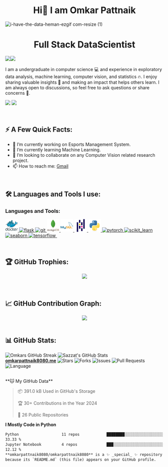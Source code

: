 <h1 align="center">Hi👋 I am Omkar Pattnaik</h1>




![i-have-the-data-heman-ezgif com-resize (1)](https://github.com/omkarpattnaik8080/omkarpattnaik8080/assets/142439445/c54b58e3-f8ff-4bdb-9930-1d228ca82de6)



<h1 align="center"> Full Stack DataScientist </h1> <a href="#"><img src="https://media.giphy.com/media/hvRJCLFzcasrR4ia7z/giphy.gif" width="25"></a><img src="https://komarev.com/ghpvc/?username=omkarpattnaik8080"height="20px">

I am a undergraduate  in computer science 💻 and experience in exploratory data analysis, machine learning, computer vision, and statistics 🔥.  I enjoy sharing valuable insights 🧐 and making an impact that helps others learn. I am always open to discussions, so feel free to ask questions or share concerns 💬.

<p><a href="mailto:omkarpattnaik08@gmail.com"><img src="https://img.shields.io/badge/Gmail-D14836.svg?&style=for-the-badge&logo=gmail&logoColor=white" height=25></a> <a href="https://twitter.com/Teamomkar8080"><img src="https://img.shields.io/badge/Twitter-1DA1F2.svg?&style=for-the-badge&logo=twitter&logoColor=white" height=25></a></p>
<br>

## ⚡ A Few Quick Facts:



- 🔭 I’m currently working on Esports Management System.
- 🧮 I’m currently learning Machine Learning.
- 👯 I’m looking to collaborate on any Computer Vision related research project.
- 📫 How to reach me: [Gmail](mailto:omkarpattnaik08@gmail.com)
<br>

## 🛠️ Languages and Tools I use:

<p align="center"> 
   
<h3 align="left">Languages and Tools:</h3>
<p align="left"> <a href="https://www.docker.com/" target="_blank" rel="noreferrer"> <img src="https://raw.githubusercontent.com/devicons/devicon/master/icons/docker/docker-original-wordmark.svg" alt="docker" width="40" height="40"/> </a> <a href="https://flask.palletsprojects.com/" target="_blank" rel="noreferrer"> <img src="https://www.vectorlogo.zone/logos/pocoo_flask/pocoo_flask-icon.svg" alt="flask" width="40" height="40"/> </a> <a href="https://git-scm.com/" target="_blank" rel="noreferrer"> <img src="https://www.vectorlogo.zone/logos/git-scm/git-scm-icon.svg" alt="git" width="40" height="40"/> </a> <a href="https://www.mongodb.com/" target="_blank" rel="noreferrer"> <img src="https://raw.githubusercontent.com/devicons/devicon/master/icons/mongodb/mongodb-original-wordmark.svg" alt="mongodb" width="40" height="40"/> </a> <a href="https://www.mysql.com/" target="_blank" rel="noreferrer"> <img src="https://raw.githubusercontent.com/devicons/devicon/master/icons/mysql/mysql-original-wordmark.svg" alt="mysql" width="40" height="40"/> </a> <a href="https://pandas.pydata.org/" target="_blank" rel="noreferrer"> <img src="https://raw.githubusercontent.com/devicons/devicon/2ae2a900d2f041da66e950e4d48052658d850630/icons/pandas/pandas-original.svg" alt="pandas" width="40" height="40"/> </a> <a href="https://www.python.org" target="_blank" rel="noreferrer"> <img src="https://raw.githubusercontent.com/devicons/devicon/master/icons/python/python-original.svg" alt="python" width="40" height="40"/> </a> <a href="https://pytorch.org/" target="_blank" rel="noreferrer"> <img src="https://www.vectorlogo.zone/logos/pytorch/pytorch-icon.svg" alt="pytorch" width="40" height="40"/> </a> <a href="https://scikit-learn.org/" target="_blank" rel="noreferrer"> <img src="https://upload.wikimedia.org/wikipedia/commons/0/05/Scikit_learn_logo_small.svg" alt="scikit_learn" width="40" height="40"/> </a> <a href="https://seaborn.pydata.org/" target="_blank" rel="noreferrer"> <img src="https://seaborn.pydata.org/_images/logo-mark-lightbg.svg" alt="seaborn" width="40" height="40"/> </a> <a href="https://www.tensorflow.org" target="_blank" rel="noreferrer"> <img src="https://www.vectorlogo.zone/logos/tensorflow/tensorflow-icon.svg" alt="tensorflow" width="40" height="40"/> </a> </p>
<br>

## 🏆 GitHub Trophies:

<p align="center">
    <img src="https://github-profile-trophy.vercel.app/?username=omkarpattnaik8080&column=8&row=1">
</p>
<br>

## 📈 GitHub Contribution Graph:

<div align="center">
    <img height="300px" src="https://github-readme-activity-graph.vercel.app/graph?username=omkarpattnaik8080&theme=minimal"/>
</div>
<br>

## 📊 GitHub Stats:

<img alt="Omkars GitHub Streak" src="https://github-readme-streak-stats.herokuapp.com/?user=omkarpattnaik8080&theme=white&&hide_border=true" width='48%' /> <img alt="Sazzat's GitHub Stats" src="https://github-readme-stats-mauve-ten.vercel.app/api?username=omkarpattnaik8080&show_icons=true&hide_border=true&count_private=true&include_all_commits=true" width='48%' />
<br>
    <tbody>
        <tr>
            <td><a href="https://github.com/omkarpattnaik8080/omkarpattnaik8080.me.git"><b>omkarpattnaik8080.me</b></a></td>
            <td><img alt="Stars" src="https://img.shields.io/github/stars/omkarpattnaik8080/omakrpattnaik8080.me?style=flat-square&labelColor=343b41"/></td>
            <td><img alt="Forks" src="https://img.shields.io/github/forks/omkarpattnaik8080/omkarpattnaik8080.me?style=flat-square&labelColor=343b41"/></td>
            <td><img alt="Issues" src="https://img.shields.io/github/issues/omkarpattnaik8080/omkarpattnaik8080.me?style=flat-square&labelColor=343b41"/></td>
            <td><img alt="Pull Requests" src="https://img.shields.io/github/issues-pr/omkarpattnaik8080/omkarpattnaik8080.me?style=flat-square&labelColor=343b41"/></td>
            <td><img alt="Language" src="https://img.shields.io/github/languages/top/omkarpattnaik8080/omkarpattnaik8080.me?style=flat-square"/></td>
        </tr>
    </tbody>
</table>
<br>
<!--START_SECTION:waka-->
**🐱 My GitHub Data** 

> 📦 391.0 kB Used in GitHub's Storage 
 > 
> 🏆 30+ Contributions in the Year 2024
 > 
> 📜 26 Public Repositories 
 > 
**I Mostly Code in Python** 

```text
Python                   11 repos            ████████░░░░░░░░░░░░░░░░░   33.33 % 
Jupyter Notebook         4 repos             ███░░░░░░░░░░░░░░░░░░░░░░   12.12 % 
**omkarpattnaik8080/omkarpattnaik8080** is a ✨ _special_ ✨ repository because its `README.md` (this file) appears on your GitHub profile.



